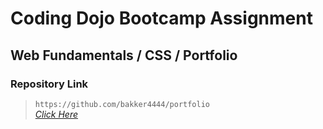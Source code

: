 # Coding Dojo Bootcamp Assignment
## Web Fundamentals / CSS / Portfolio

### Repository Link  

> ``` https://github.com/bakker4444/portfolio ```  
> _[Click Here](https://github.com/bakker4444/portfolio)_  
